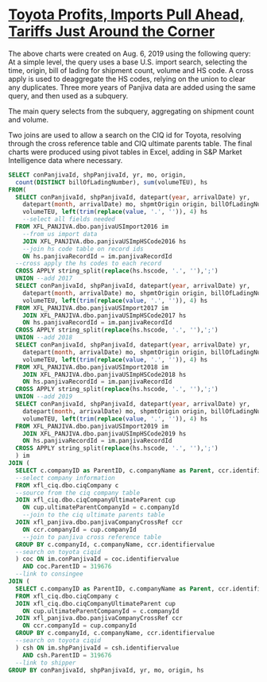 # [Toyota Profits, Imports Pull Ahead, Tariffs Just Around the Corner](https://panjiva.com/research/toyota-profits-imports-pull-ahead-tariffs-just-around-the-corner/28476)

The above charts were created on Aug. 6, 2019 using the following query: At a simple level, the query uses a base U.S. import search, selecting the time, origin, bill of lading for shipment count, volume and HS code. A cross apply is used to deaggregate the HS codes, relying on the union to clear any duplicates. Three more years of Panjiva data are added using the same query, and then used as a subquery. 

The main query selects from the subquery, aggregating on shipment count and volume.

Two joins are used to allow a search on the CIQ id for Toyota, resolving through the cross reference table and CIQ ultimate parents table. The final charts were produced using pivot tables in Excel, adding in S&P Market Intelligence data where necessary.

```sql
SELECT conPanjivaId, shpPanjivaId, yr, mo, origin,
  count(DISTINCT billOfLadingNumber), sum(volumeTEU), hs
FROM(
  SELECT conPanjivaId, shpPanjivaId, datepart(year, arrivalDate) yr,
    datepart(month, arrivalDate) mo, shpmtOrigin origin, billOfLadingNumber,
    volumeTEU, left(trim(replace(value, '.', '')), 4) hs
    --select all fields needed
  FROM XFL_PANJIVA.dbo.panjivaUSImport2016 im
  	--from us import data
    JOIN XFL_PANJIVA.dbo.panjivaUSImpHSCode2016 hs
    --join hs code table on record ids
    ON hs.panjivaRecordId = im.panjivaRecordId
  --cross apply the hs codes to each record
  CROSS APPLY string_split(replace(hs.hscode, '.', ''),';')
  UNION --add 2017
  SELECT conPanjivaId, shpPanjivaId, datepart(year, arrivalDate) yr,
    datepart(month, arrivalDate) mo, shpmtOrigin origin, billOfLadingNumber,
    volumeTEU, left(trim(replace(value, '.', '')), 4) hs
  FROM XFL_PANJIVA.dbo.panjivaUSImport2017 im
    JOIN XFL_PANJIVA.dbo.panjivaUSImpHSCode2017 hs
    ON hs.panjivaRecordId = im.panjivaRecordId
  CROSS APPLY string_split(replace(hs.hscode, '.', ''),';')
  UNION --add 2018
  SELECT conPanjivaId, shpPanjivaId, datepart(year, arrivalDate) yr,
    datepart(month, arrivalDate) mo, shpmtOrigin origin, billOfLadingNumber,
    volumeTEU, left(trim(replace(value, '.', '')), 4) hs
  FROM XFL_PANJIVA.dbo.panjivaUSImport2018 im
    JOIN XFL_PANJIVA.dbo.panjivaUSImpHSCode2018 hs
    ON hs.panjivaRecordId = im.panjivaRecordId
  CROSS APPLY string_split(replace(hs.hscode, '.', ''),';')
  UNION --add 2019
  SELECT conPanjivaId, shpPanjivaId, datepart(year, arrivalDate) yr,
    datepart(month, arrivalDate) mo, shpmtOrigin origin, billOfLadingNumber,
    volumeTEU, left(trim(replace(value, '.', '')), 4) hs
  FROM XFL_PANJIVA.dbo.panjivaUSImport2019 im
    JOIN XFL_PANJIVA.dbo.panjivaUSImpHSCode2019 hs
    ON hs.panjivaRecordId = im.panjivaRecordId
  CROSS APPLY string_split(replace(hs.hscode, '.', ''),';')
  ) im
JOIN (
  SELECT c.companyID as ParentID, c.companyName as Parent, ccr.identifiervalue
  --select company information
  FROM xfl_ciq.dbo.ciqCompany c
  --source from the ciq company table
  JOIN xfl_ciq.dbo.ciqCompanyUltimateParent cup
    ON cup.ultimateParentCompanyId = c.companyId
    --join to the ciq ultimate parents table
  JOIN xfl_panjiva.dbo.panjivaCompanyCrossRef ccr
    ON ccr.companyId = cup.companyId
    --join to panjiva cross reference table
  GROUP BY c.companyId, c.companyName, ccr.identifiervalue
  --search on toyota ciqid
  ) coc ON im.conPanjivaId = coc.identifiervalue 
    AND coc.ParentID = 319676
  --link to consingee
JOIN (
  SELECT c.companyID as ParentID, c.companyName as Parent, ccr.identifiervalue
  FROM xfl_ciq.dbo.ciqCompany c
  JOIN xfl_ciq.dbo.ciqCompanyUltimateParent cup
    ON cup.ultimateParentCompanyId = c.companyId
  JOIN xfl_panjiva.dbo.panjivaCompanyCrossRef ccr
    ON ccr.companyId = cup.companyId
  GROUP BY c.companyId, c.companyName, ccr.identifiervalue
  --search on toyota ciqid
  ) csh ON im.shpPanjivaId = csh.identifiervalue 
    AND csh.ParentID = 319676
  --link to shipper
GROUP BY conPanjivaId, shpPanjivaId, yr, mo, origin, hs
```
